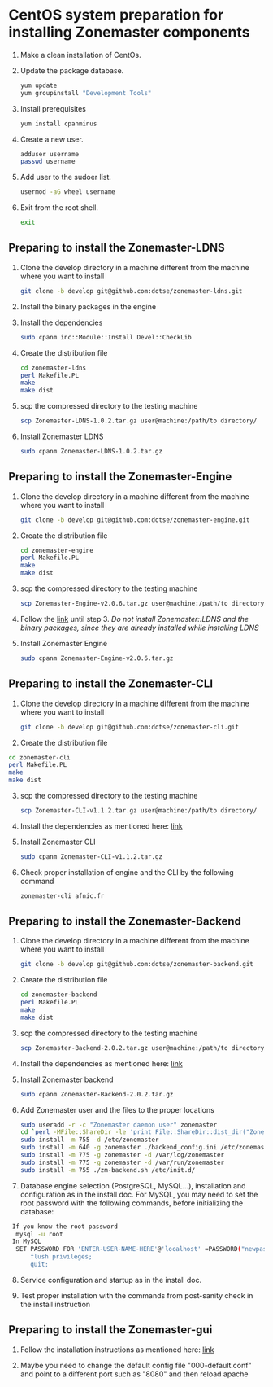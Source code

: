 # CentOS system preparation for installing Zonemaster components

1. Make a clean installation of CentOs.

2. Update the package database.

   ```sh
   yum update
   yum groupinstall "Development Tools"
   ```

3. Install prerequisites

   ```sh
   yum install cpanminus
   ```

4. Create a new user.

   ```sh
   adduser username
   passwd username
   ```

5. Add user to the sudoer list.

   ```sh
   usermod -aG wheel username
   ```

6. Exit from the root shell.

   ```sh
   exit
   ```


## Preparing to install the Zonemaster-LDNS

1. Clone the develop directory in a machine different from the machine where you
want to install

   ```sh
   git clone -b develop git@github.com:dotse/zonemaster-ldns.git
   ```

2. Install the binary packages in the engine

3. Install the dependencies 

   ```sh
   sudo cpanm inc::Module::Install Devel::CheckLib
   ```

4. Create the distribution file

   ```sh
   cd zonemaster-ldns
   perl Makefile.PL
   make
   make dist
   ```

5. scp the compressed directory to the testing machine

   ```sh
   scp Zonemaster-LDNS-1.0.2.tar.gz user@machine:/path/to directory/
   ```

6. Install Zonemaster LDNS

   ```sh
   sudo cpanm Zonemaster-LDNS-1.0.2.tar.gz
   ```


## Preparing to install the Zonemaster-Engine

1. Clone the develop directory in a machine different from the machine where you
want to install

   ```sh
   git clone -b develop git@github.com:dotse/zonemaster-engine.git
   ```

2. Create the distribution file

   ```sh
   cd zonemaster-engine
   perl Makefile.PL
   make
   make dist
   ```
3. scp the compressed directory to the testing machine 

   ```sh
   scp Zonemaster-Engine-v2.0.6.tar.gz user@machine:/path/to directory/
   ```
4. Follow the
[link](https://github.com/dotse/zonemaster-engine/blob/develop/docs/Installation.md#installation-on-centos)
until step 3. *Do not install Zonemaster::LDNS and the binary packages, since
they are already installed while installing LDNS*

5. Install Zonemaster Engine 

   ```sh
   sudo cpanm Zonemaster-Engine-v2.0.6.tar.gz
   ```


## Preparing to install the Zonemaster-CLI

1. Clone the develop directory in a machine different from the machine where you
want to install

   ```sh
   git clone -b develop git@github.com:dotse/zonemaster-cli.git
   ```

2.  Create the distribution file

   ```sh
   cd zonemaster-cli
   perl Makefile.PL
   make
   make dist
   ```

3. scp the compressed directory to the testing machine

   ```sh
   scp Zonemaster-CLI-v1.1.2.tar.gz user@machine:/path/to directory/
   ```
4. Install the dependencies as mentioned here: 
[link](https://github.com/dotse/zonemaster-cli/blob/develop/docs/Installation.md#1-centos)


5. Install Zonemaster CLI

   ```sh
   sudo cpanm Zonemaster-CLI-v1.1.2.tar.gz
   ```
6. Check proper installation of engine and the CLI by the following command 
   
   ```sh
   zonemaster-cli afnic.fr
   ```


## Preparing to install the Zonemaster-Backend

1. Clone the develop directory in a machine different from the machine where you
want to install

   ```sh
   git clone -b develop git@github.com:dotse/zonemaster-backend.git
   ```

2. Create the distribution file

   ```sh
   cd zonemaster-backend
   perl Makefile.PL
   make
   make dist
   ```

3. scp the compressed directory to the testing machine

   ```sh
   scp Zonemaster-Backend-2.0.2.tar.gz user@machine:/path/to directory/
   ```

4. Install the dependencies as mentioned here:
[link](https://github.com/dotse/zonemaster-backend/blob/develop/docs/Installation.md#3-installation-on-centos)


5. Install Zonemaster backend

   ```sh
   sudo cpanm Zonemaster-Backend-2.0.2.tar.gz
   ```

6. Add Zonemaster user and the files to the proper locations 

   ```sh
   sudo useradd -r -c "Zonemaster daemon user" zonemaster
   cd `perl -MFile::ShareDir -le 'print File::ShareDir::dist_dir("Zonemaster-Backend")'`
   sudo install -m 755 -d /etc/zonemaster
   sudo install -m 640 -g zonemaster ./backend_config.ini /etc/zonemaster/
   sudo install -m 775 -g zonemaster -d /var/log/zonemaster
   sudo install -m 775 -g zonemaster -d /var/run/zonemaster
   sudo install -m 755 ./zm-backend.sh /etc/init.d/
   ```

7. Database engine selection (PostgreSQL, MySQL...), installation and
configuration as in the install doc. For MySQL, you may need to set the root
password with the following commands, before initializing the database:

  ```sh
   If you know the root password 
	mysql -u root
   In MySQL 
	SET PASSWORD FOR 'ENTER-USER-NAME-HERE'@'localhost' =PASSWORD("newpass");'
        flush privileges;
        quit;
   ```

8. Service configuration and startup as in the install doc. 

9. Test proper installation with the commands from post-sanity check in the
install instruction


## Preparing to install the Zonemaster-gui

1. Follow the installation instructions as mentioned here:
[link](https://github.com/zonemaster/zonemaster-gui/blob/master/docs/Installation.md#1-centos)

2. Maybe you need to change the default config file "000-default.conf" and point
to a different port such as "8080" and then reload apache


